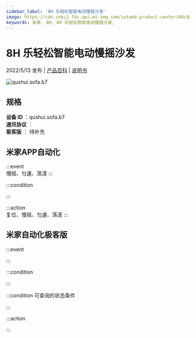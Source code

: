 ```yaml
---
sidebar_label: '8H 乐轻松智能电动慢摇沙发'
image: https://cdn.cnbj1.fds.api.mi-img.com/iotweb-product-center/60c9ae727b904c33fc03b37f6e35a828_1650955666696.png?GalaxyAccessKeyId=AKVGLQWBOVIRQ3XLEW&Expires=9223372036854775807&Signature=GJyCLWwBEiF2WZi7YtjJQwKSwyM=
keywords: 米家, 8H, 8H 乐轻松智能电动慢摇沙发, 
---
```

# 8H 乐轻松智能电动慢摇沙发

2022/5/13 发布 | [产品百科](https://home.mi.com/webapp/content/baike/product/index.html?model=qushui.sofa.b7/) | [说明书](https://home.mi.com/views/introduction.html?model=qushui.sofa.b7&region=cn)

![qushui.sofa.b7](https://cdn.cnbj1.fds.api.mi-img.com/iotweb-product-center/60c9ae727b904c33fc03b37f6e35a828_1650955666696.png?GalaxyAccessKeyId=AKVGLQWBOVIRQ3XLEW&Expires=9223372036854775807&Signature=GJyCLWwBEiF2WZi7YtjJQwKSwyM=)

## 规格  
> 
**设备 ID** ：qushui.sofa.b7  
**通讯协议** ：  
**极客版**  ： 待补充 


## 米家APP自动化  

:::event  
慢摇、匀速、荡漾
:::

:::condition  

:::

:::action   
复位、慢摇、匀速、荡漾
:::

## 米家自动化极客版  

:::event  

:::

:::condition  

:::

:::condition 可查询的状态条件  

:::

:::action  

:::

        
